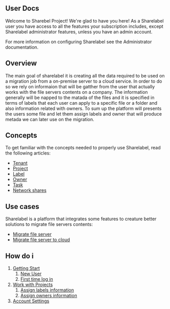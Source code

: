 ## User Docs

Welcome to Sharebel Project! We're glad to have you here! As a Sharelabel user you have access to all the features
your subscription includes, except Sharelabel administrator features, unless you have an admin account.

For more information on configuring Sharelabel see the Administrator documentation.

## Overview 
The main goal of sharelabel it is creating all the data required to be used on a migration job from a on-premise server to a cloud service. In order to do so we rely on informaion that will be gatther from the user that actually works with the file servers contents on a company. The information generally will be napped to the matada of the files and it is  specified in terms of labels that each user can apply to a specific file or a folder and also information related with owners. To sum up the platform will presents the users some file and let them assign labels and owner that will produce metada we can later use on the migration.

## Concepts 
To get familiar with the concepts needed to properly use Sharelabel, read the following articles:
* [Tenant](./gstart/tenat.md)
* [Project](./gstart/project.md)
* [Label](./gstart/label.md)
* [Owner](./gstart/owner.md)
* [Task](./gstart/task.md)
* [Network shares](./gstart/share.md)

## Use cases
Sharelabel is a platform that integrates some features to creature better solutions to migrate file servers contents:
* [Migrate file server](./gstart/migrate.md)
* [Migrate file server to cloud](./gstart/migrate2cloud.md)



## How do i 
1. [Getting Start](./gstart/intro.md)
     1. [New User](./gstart/newuser.md)
     2. [First time log in](./gstart/firsttimelogin.md)
2. [Work with Projects](./projects/intro.md)
     1. [Assign labels information](./projects/assignlabel.md)
     2. [Assign owners information](./projects/assignowner.md)
3. [Account Settings](./gstart/account.md)



